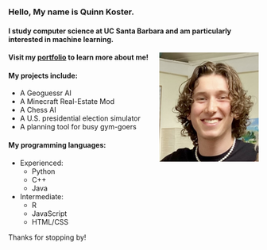 ### Hello, My name is Quinn Koster.

#### I study computer science at UC Santa Barbara and am particularly interested in machine learning.
<img align="right" src="assets/images/person2.jpg" width="200" />

#### Visit my [portfolio][portfolio] to learn more about me!

#### My projects include:

- A Geoguessr AI
- A Minecraft Real-Estate Mod
- A Chess AI
- A U.S. presidential election simulator
- A planning tool for busy gym-goers

#### My programming languages:

- Experienced:
  - Python
  - C++
  - Java
- Intermediate:
  - R
  - JavaScript
  - HTML/CSS

Thanks for stopping by!

[portfolio]: https://quinnkos.github.io/quinnkos/
